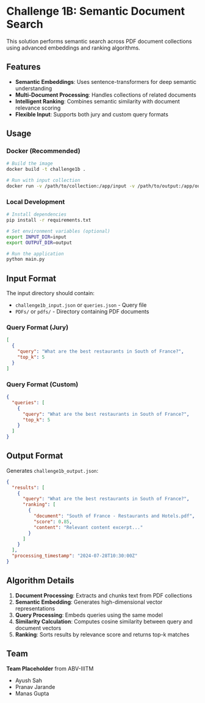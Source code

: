 # Challenge 1B: Semantic Document Search

This solution performs semantic search across PDF document collections using advanced embeddings and ranking algorithms.

## Features

- **Semantic Embeddings**: Uses sentence-transformers for deep semantic understanding
- **Multi-Document Processing**: Handles collections of related documents
- **Intelligent Ranking**: Combines semantic similarity with document relevance scoring
- **Flexible Input**: Supports both jury and custom query formats

## Usage

### Docker (Recommended)

```bash
# Build the image
docker build -t challenge1b .

# Run with input collection
docker run -v /path/to/collection:/app/input -v /path/to/output:/app/output challenge1b
```

### Local Development

```bash
# Install dependencies
pip install -r requirements.txt

# Set environment variables (optional)
export INPUT_DIR=input
export OUTPUT_DIR=output

# Run the application
python main.py
```

## Input Format

The input directory should contain:
- `challenge1b_input.json` or `queries.json` - Query file
- `PDFs/` or `pdfs/` - Directory containing PDF documents

### Query Format (Jury)
```json
[
  {
    "query": "What are the best restaurants in South of France?",
    "top_k": 5
  }
]
```

### Query Format (Custom)
```json
{
  "queries": [
    {
      "query": "What are the best restaurants in South of France?",
      "top_k": 5
    }
  ]
}
```

## Output Format

Generates `challenge1b_output.json`:

```json
{
  "results": [
    {
      "query": "What are the best restaurants in South of France?",
      "ranking": [
        {
          "document": "South of France - Restaurants and Hotels.pdf",
          "score": 0.85,
          "content": "Relevant content excerpt..."
        }
      ]
    }
  ],
  "processing_timestamp": "2024-07-28T10:30:00Z"
}
```

## Algorithm Details

1. **Document Processing**: Extracts and chunks text from PDF collections
2. **Semantic Embedding**: Generates high-dimensional vector representations
3. **Query Processing**: Embeds queries using the same model
4. **Similarity Calculation**: Computes cosine similarity between query and document vectors
5. **Ranking**: Sorts results by relevance score and returns top-k matches

## Team

**Team Placeholder** from ABV-IIITM
- Ayush Sah
- Pranav Jarande
- Manas Gupta